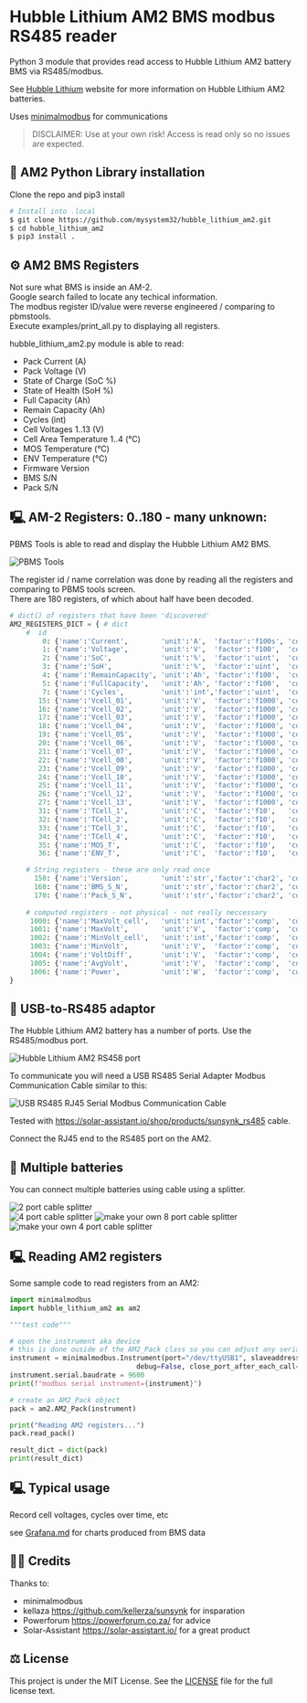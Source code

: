 # Hubble Lithium AM2 BMS modbus RS485 reader

Python 3 module that provides read access to Hubble Lithium AM2 battery BMS via RS485/modbus.

See [Hubble Lithium](https://www.hubblelithium.co.za/) website for more information on Hubble Lithium AM2 batteries.

Uses [minimalmodbus](https://github.com/pyhys/minimalmodbus/) for communications

> DISCLAIMER: Use at your own risk! Access is read only so no issues are expected.

## 📜 AM2 Python Library installation

Clone the repo and pip3 install
```bash
# Install into .local
$ git clone https://github.com/mysystem32/hubble_lithium_am2.git
$ cd hubble_lithium_am2
$ pip3 install .
```

## ⚙️ AM2 BMS Registers

Not sure what BMS is inside an AM-2.  
Google search failed to locate any techical information.  
The modbus register ID/value were reverse engineered / comparing to pbmstools.  
Execute examples/print_all.py to displaying all registers.

hubble_lithium_am2.py module is able to read:

- Pack Current (A)
- Pack Voltage (V)
- State of Charge (SoC %)
- State of Health (SoH %)
- Full Capacity (Ah)
- Remain Capacity (Ah)
- Cycles (int)
- Cell Voltages 1..13 (V)
- Cell Area Temperature 1..4 (°C)
- MOS Temperature (°C)
- ENV Temperature (°C)
- Firmware Version
- BMS S/N
- Pack S/N

## 🖳 AM-2 Registers: 0..180 - many unknown:

PBMS Tools is able to read and display the Hubble Lithium AM2 BMS.  

![PBMS Tools](/images/PBMS-Tools-Battery-Status.png)

The register id / name correlation was done by reading all the registers and comparing to PBMS tools screen.  
There are 180 registers, of which about half have been decoded.

```python
# dict() of registers that have been 'discovered'
AM2_REGISTERS_DICT = { # dict
    #  id 
        0: {'name':'Current',        'unit':'A',  'factor':'f100s', 'count':1},
        1: {'name':'Voltage',        'unit':'V',  'factor':'f100',  'count':1},
        2: {'name':'SoC',            'unit':'%',  'factor':'uint',  'count':1},
        3: {'name':'SoH',            'unit':'%',  'factor':'uint',  'count':1},
        4: {'name':'RemainCapacity', 'unit':'Ah', 'factor':'f100',  'count':1},
        5: {'name':'FullCapacity',   'unit':'Ah', 'factor':'f100',  'count':1},
        7: {'name':'Cycles',         'unit':'int','factor':'uint',  'count':1},
       15: {'name':'Vcell_01',       'unit':'V',  'factor':'f1000', 'count':1},
       16: {'name':'Vcell_02',       'unit':'V',  'factor':'f1000', 'count':1},
       17: {'name':'Vcell_03',       'unit':'V',  'factor':'f1000', 'count':1},
       18: {'name':'Vcell_04',       'unit':'V',  'factor':'f1000', 'count':1},
       19: {'name':'Vcell_05',       'unit':'V',  'factor':'f1000', 'count':1},
       20: {'name':'Vcell_06',       'unit':'V',  'factor':'f1000', 'count':1},
       21: {'name':'Vcell_07',       'unit':'V',  'factor':'f1000', 'count':1},
       22: {'name':'Vcell_08',       'unit':'V',  'factor':'f1000', 'count':1},
       23: {'name':'Vcell_09',       'unit':'V',  'factor':'f1000', 'count':1},
       24: {'name':'Vcell_10',       'unit':'V',  'factor':'f1000', 'count':1},
       25: {'name':'Vcell_11',       'unit':'V',  'factor':'f1000', 'count':1},
       26: {'name':'Vcell_12',       'unit':'V',  'factor':'f1000', 'count':1},
       27: {'name':'Vcell_13',       'unit':'V',  'factor':'f1000', 'count':1},
       31: {'name':'TCell_1',        'unit':'C',  'factor':'f10',   'count':1},
       32: {'name':'TCell_2',        'unit':'C',  'factor':'f10',   'count':1},
       33: {'name':'TCell_3',        'unit':'C',  'factor':'f10',   'count':1},
       34: {'name':'TCell_4',        'unit':'C',  'factor':'f10',   'count':1},
       35: {'name':'MOS_T',          'unit':'C',  'factor':'f10',   'count':1}, # mosfet
       36: {'name':'ENV_T',          'unit':'C',  'factor':'f10',   'count':1},

    # String registers - these are only read once
      150: {'name':'Version',        'unit':'str','factor':'char2', 'count':10},
      160: {'name':'BMS_S_N',        'unit':'str','factor':'char2', 'count':10},
      170: {'name':'Pack_S_N',       'unit':'str','factor':'char2', 'count':10},
    
    # computed registers - not physical - not really neccessary
     1000: {'name':'MaxVolt_cell',   'unit':'int','factor':'comp',  'count':1},
     1001: {'name':'MaxVolt',        'unit':'V',  'factor':'comp',  'count':1},
     1002: {'name':'MinVolt_cell',   'unit':'int','factor':'comp',  'count':1},
     1003: {'name':'MinVolt',        'unit':'V',  'factor':'comp',  'count':1},
     1004: {'name':'VoltDiff',       'unit':'V',  'factor':'comp',  'count':1},
     1005: {'name':'AvgVolt',        'unit':'V',  'factor':'comp',  'count':1},
     1006: {'name':'Power',          'unit':'W',  'factor':'comp',  'count':1}
}
```

## 🔌 USB-to-RS485 adaptor

The Hubble Lithium AM2 battery has a number of ports.  Use the RS485/modbus port.

![Hubble Lithium AM2 RS458 port](/images/hubble-lithium-am2.jpg)

To communicate you will need a USB RS485 Serial Adapter Modbus Communication Cable similar to this:

![USB RS485 RJ45 Serial Modbus Communication Cable](/images/usb_rs485_rj45_cable.png)

Tested with <https://solar-assistant.io/shop/products/sunsynk_rs485> cable.

Connect the RJ45 end to the RS485 port on the AM2.

## 🔋 Multiple batteries

You can connect multiple batteries using cable using a splitter.

![2 port cable splitter](/images/splitter-2-port.png)  
![4 port cable splitter](/images/splitter-4-port.png) 
![make your own 8 port cable splitter](/images/splitter-make-your-own-8-port.png) 
![make your own 4 port cable splitter](/images/splitter-make-your-own-4-port.png) 

## 🖳 Reading AM2 registers

Some sample code to read registers from an AM2:

```python
import minimalmodbus
import hubble_lithium_am2 as am2

"""test code"""

# open the instrument aka device
# this is done ouside of the AM2_Pack class so you can adjust any serial settings
instrument = minimalmodbus.Instrument(port="/dev/ttyUSB1", slaveaddress=1,
                               debug=False, close_port_after_each_call=True)
instrument.serial.baudrate = 9600
print(f"modbus serial instrument={instrument}")

# create an AM2_Pack object
pack = am2.AM2_Pack(instrument)

print("Reading AM2 registers...")
pack.read_pack()

result_dict = dict(pack)
print(result_dict)
```


## 🖳 Typical usage

Record cell voltages, cycles over time, etc


see [Grafana.md](/Grafana.md) for charts produced from BMS data


## 🙇‍♂️ Credits

Thanks to:
- minimalmodbus
- kellaza <https://github.com/kellerza/sunsynk> for insparation
- Powerforum <https://powerforum.co.za/> for advice
- Solar-Assistant <https://solar-assistant.io/> for a great product

## ⚖️ License

This project is under the MIT License. See the [LICENSE](LICENSE) file for the full license text.
